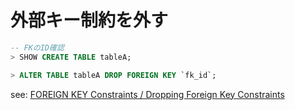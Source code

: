 # 外部キー制約を外す

```sql
-- FKのID確認
> SHOW CREATE TABLE tableA;

> ALTER TABLE tableA DROP FOREIGN KEY `fk_id`;
```

see: [FOREIGN KEY Constraints / Dropping Foreign Key Constraints](https://dev.mysql.com/doc/refman/8.0/en/create-table-foreign-keys.html#foreign-key-dropping)
